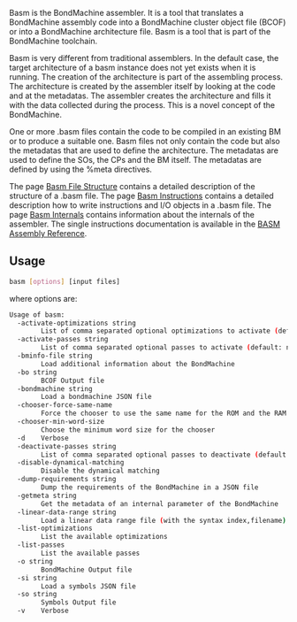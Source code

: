 Basm is the BondMachine assembler. It is a tool that translates a BondMachine assembly code into a BondMachine cluster object file (BCOF) or into a BondMachine architecture file. Basm is a tool that is part of the BondMachine toolchain.

Basm is very different from traditional assemblers. In the default case, the target architecture of a basm instance does not yet exists when it is running. The creation of the architecture is part of the assembling process. The architecture is created by the assembler itself by looking at the code and at the metadatas. The assembler creates the architecture and fills it with the data collected during the process.
 This is a novel concept of the BondMachine.

One or more .basm files contain the code to be compiled in an existing BM or to produce a suitable one. Basm files not only contain the code but also the metadatas that are used to define the architecture. The metadatas are used to define the SOs, the CPs and the BM itself. The metadatas are defined by using the %meta directives. 

The page [Basm File Structure](docbasmfile.md) contains a detailed description of the structure of a .basm file. The page [Basm Instructions](docinstructions.md) contains a detailed description how to write instructions and I/O objects in a .basm file. The page [Basm Internals](docinternals.md) contains information about the internals of the assembler. The single instructions documentation is available in the [BASM Assembly Reference](docs/docassemblyreference.md).

## __Usage__ ##

```bash
basm [options] [input files]
```

where options are:
```bash
Usage of basm:
  -activate-optimizations string
        List of comma separated optional optimizations to activate (default: none, everything: all)
  -activate-passes string
        List of comma separated optional passes to activate (default: none)
  -bminfo-file string
        Load additional information about the BondMachine
  -bo string
        BCOF Output file
  -bondmachine string
        Load a bondmachine JSON file
  -chooser-force-same-name
        Force the chooser to use the same name for the ROM and the RAM
  -chooser-min-word-size
        Choose the minimum word size for the chooser
  -d    Verbose
  -deactivate-passes string
        List of comma separated optional passes to deactivate (default: none)
  -disable-dynamical-matching
        Disable the dynamical matching
  -dump-requirements string
        Dump the requirements of the BondMachine in a JSON file
  -getmeta string
        Get the metadata of an internal parameter of the BondMachine
  -linear-data-range string
        Load a linear data range file (with the syntax index,filename)
  -list-optimizations
        List the available optimizations
  -list-passes
        List the available passes
  -o string
        BondMachine Output file
  -si string
        Load a symbols JSON file
  -so string
        Symbols Output file
  -v    Verbose
```
